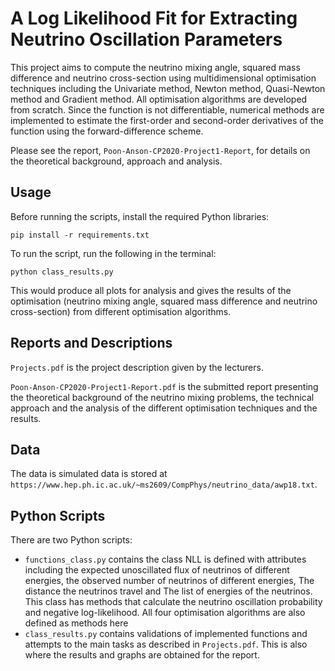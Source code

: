 # A Log Likelihood Fit for Extracting Neutrino Oscillation Parameters

This project aims to compute the neutrino mixing angle, squared mass difference and neutrino cross-section using multidimensional optimisation techniques including the Univariate method, Newton method, Quasi-Newton method and Gradient  method. All optimisation algorithms are developed from scratch. Since the function is not differentiable, numerical methods are implemented to estimate the first-order and second-order derivatives of the function using the forward-difference scheme.

Please see the report, `Poon-Anson-CP2020-Project1-Report`, for details on the theoretical background, approach and analysis.

## Usage

Before running the scripts, install the required Python libraries:

```
pip install -r requirements.txt
```
To run the script, run the following in the terminal:
```
python class_results.py
```
This would produce all plots for analysis and gives the results of the optimisation (neutrino mixing angle, squared mass difference and neutrino cross-section) from different optimisation algorithms.
## Reports and Descriptions
`Projects.pdf` is the project description given by the lecturers.

`Poon-Anson-CP2020-Project1-Report.pdf` is the submitted report presenting the theoretical background of the neutrino mixing problems, the technical approach and the analysis of the different optimisation techniques and the results.

## Data

The data is simulated data is stored at `https://www.hep.ph.ic.ac.uk/~ms2609/CompPhys/neutrino_data/awp18.txt`.

## Python Scripts

There are two Python scripts:
- `functions_class.py` contains the class NLL is defined with attributes including the expected unoscillated flux of neutrinos of different energies, the observed number of neutrinos of different energies, The distance the neutrinos travel and The list of energies of the neutrinos. This class has methods that calculate the neutrino oscillation probability and negative log-likelihood. All four optimisation algorithms are also defined as methods here
- `class_results.py` contains validations of implemented functions and attempts to the main tasks as described in `Projects.pdf`. This is also where the results and graphs are obtained for the report.



